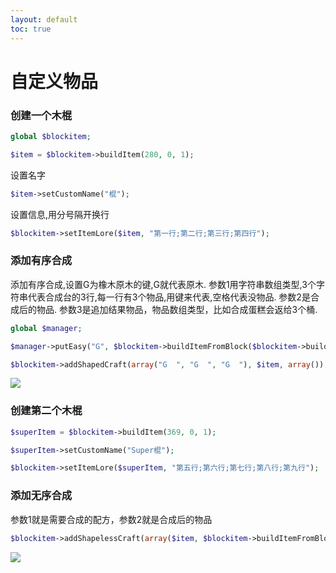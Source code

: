 ```yaml
---
layout: default
toc: true
---
```

# 自定义物品

### 创建一个木棍
```php
global $blockitem;

$item = $blockitem->buildItem(280, 0, 1);
```
设置名字

```php
$item->setCustomName("棍");
```

设置信息,用分号隔开换行

```php
$blockitem->setItemLore($item, "第一行;第二行;第三行;第四行");
```
### 添加有序合成

添加有序合成,设置G为橡木原木的键,G就代表原木. 参数1用字符串数组类型,3个字符串代表合成台的3行,每一行有3个物品,用键来代表,空格代表没物品. 参数2是合成后的物品. 参数3是追加结果物品，物品数组类型，比如合成蛋糕会返给3个桶.

```php
global $manager;

$manager->putEasy("G", $blockitem->buildItemFromBlock($blockitem->buildBlock(17, 0)));

$blockitem->addShapedCraft(array("G  ", "G  ", "G  "), $item, array());
```

![](../images/Snipaste_2020-10-21_18-49-21.png)

### 创建第二个木棍

```php
$superItem = $blockitem->buildItem(369, 0, 1);

$superItem->setCustomName("Super棍");

$blockitem->setItemLore($superItem, "第五行;第六行;第七行;第八行;第九行");
```

### 添加无序合成

参数1就是需要合成的配方，参数2就是合成后的物品

```php
$blockitem->addShapelessCraft(array($item, $blockitem->buildItemFromBlock($blockitem->buildBlock(41, 0))), $superItem)
```
![](../images/Snipaste_2020-10-21_18-49-31.png)
